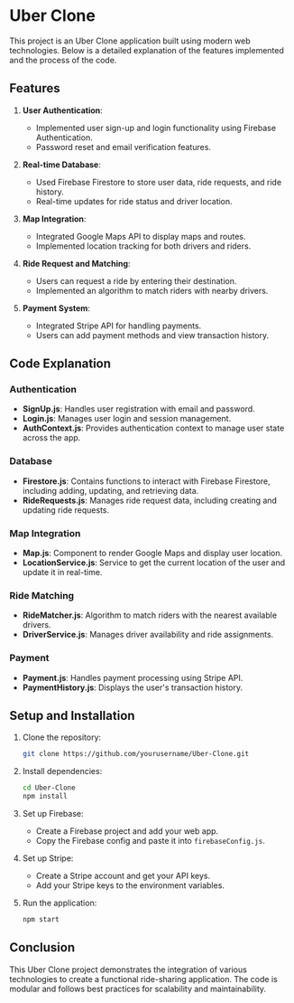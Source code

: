 # Uber Clone

This project is an Uber Clone application built using modern web technologies. Below is a detailed explanation of the features implemented and the process of the code.

## Features

1. **User Authentication**: 
    - Implemented user sign-up and login functionality using Firebase Authentication.
    - Password reset and email verification features.

2. **Real-time Database**:
    - Used Firebase Firestore to store user data, ride requests, and ride history.
    - Real-time updates for ride status and driver location.

3. **Map Integration**:
    - Integrated Google Maps API to display maps and routes.
    - Implemented location tracking for both drivers and riders.

4. **Ride Request and Matching**:
    - Users can request a ride by entering their destination.
    - Implemented an algorithm to match riders with nearby drivers.

5. **Payment System**:
    - Integrated Stripe API for handling payments.
    - Users can add payment methods and view transaction history.

## Code Explanation

### Authentication

- **SignUp.js**: Handles user registration with email and password.
- **Login.js**: Manages user login and session management.
- **AuthContext.js**: Provides authentication context to manage user state across the app.

### Database

- **Firestore.js**: Contains functions to interact with Firebase Firestore, including adding, updating, and retrieving data.
- **RideRequests.js**: Manages ride request data, including creating and updating ride requests.

### Map Integration

- **Map.js**: Component to render Google Maps and display user location.
- **LocationService.js**: Service to get the current location of the user and update it in real-time.

### Ride Matching

- **RideMatcher.js**: Algorithm to match riders with the nearest available drivers.
- **DriverService.js**: Manages driver availability and ride assignments.

### Payment

- **Payment.js**: Handles payment processing using Stripe API.
- **PaymentHistory.js**: Displays the user's transaction history.

## Setup and Installation

1. Clone the repository:
    ```bash
    git clone https://github.com/yourusername/Uber-Clone.git
    ```
2. Install dependencies:
    ```bash
    cd Uber-Clone
    npm install
    ```
3. Set up Firebase:
    - Create a Firebase project and add your web app.
    - Copy the Firebase config and paste it into `firebaseConfig.js`.

4. Set up Stripe:
    - Create a Stripe account and get your API keys.
    - Add your Stripe keys to the environment variables.

5. Run the application:
    ```bash
    npm start
    ```

## Conclusion

This Uber Clone project demonstrates the integration of various technologies to create a functional ride-sharing application. The code is modular and follows best practices for scalability and maintainability.
